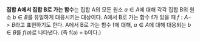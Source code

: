 **집합 A에서 집합 B로 가는 함수**는 집합 A의 모든 원소 $a \in A$에 대해 각각 집합 B의 원소 $b \in B$를 유일하게 대응시키는 대상이다. A에서 B로 가는 함수 f가 있을 때 $f : A -> B$라고 표현하기도 한다. A에서 B로 가는 함수 f에 대해, $a \in A$에 대해 대응되는 $b \in B$를 $f(a)$로 나타낸다. (즉 f(a) = b이다.)